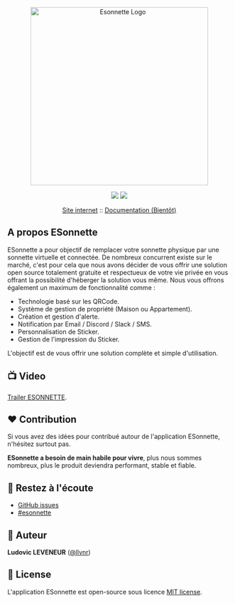 <p align="center"><a href="https://esonnette.com" target="_blank"><img src="https://esonnette.com/wp-content/uploads/2023/10/logo_color.png" width="400" alt="Esonnette Logo"></a></p>

<p align="center">
    <a href="https://github.com/Equativa/esonnette/blob/main/LICENSE.md"><img src="https://img.shields.io/badge/license-MIT-blue.svg?label=License&style=flat" /></a>
  <a href="https://discord.gg/ywFzd95JGv"><img src="https://svgshare.com/i/V09.svg"/></a>
</p>

<p align="center">
  <a href="https://esonnette.com" target="_blank">Site internet</a> ::
  <a href="https://docs.esonnette.com" target="_blank">Documentation (Bientôt)</a>
</p>

## A propos ESonnette

ESonnette a pour objectif de remplacer votre sonnette physique par une sonnette virtuelle et connectée. De nombreux concurrent existe
sur le marché, c'est pour cela que nous avons décider de vous offrir une solution open source totalement gratuite et respectueux de 
votre vie privée en vous offrant la possibilité d'héberger la solution vous même. Nous vous offrons également un maximum de fonctionnalité comme : 

- Technologie basé sur les QRCode.
- Système de gestion de propriété (Maison ou Appartement).
- Création et gestion d'alerte.
- Notification par Email / Discord / Slack / SMS.
- Personnalisation de Sticker.
- Gestion de l'impression du Sticker.

L'objectif est de vous offrir une solution complète et simple d'utilisation.

## 📺 Video

[Trailer ESONNETTE](https://youtu.be/Ha8ryB6C31c).

## ❤️ Contribution

Si vous avez des idées pour contribué autour de l'application ESonnette, n'hésitez surtout pas.

**ESonnette a besoin de main habile pour vivre**, plus nous sommes nombreux, plus le produit deviendra performant, stable et fiable.

## 🔔 Restez à l'écoute

- [GitHub issues](https://github.com/Equativa/esonnette/issues)
- [#esonnette](<https://twitter.com/hashtag/esonnette?src=hashtag_click>)

## 👨 Auteur

**Ludovic LEVENEUR** ([@llvnr](https://twitter.com/llvnr))

## 📄 License

L'application ESonnette est open-source sous licence [MIT license](https://opensource.org/licenses/MIT).
